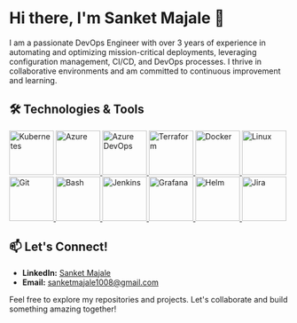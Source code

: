 # Hi there, I'm Sanket Majale 👋

I am a passionate DevOps Engineer with over 3 years of experience in automating and optimizing mission-critical deployments, leveraging configuration management, CI/CD, and DevOps processes. I thrive in collaborative environments and am committed to continuous improvement and learning.

## 🛠️ Technologies & Tools

<p align="left">
   <img src="https://media.giphy.com/media/3o6ZtpxmZkI5a7Twmc/giphy.gif" width="80" height="80" alt="Kubernetes" title="Kubernetes" />
  <a href="https://azure.microsoft.com/" target="_blank">
    <img src="https://media.giphy.com/media/Yh3dGcMyzNBUQ/giphy.gif" width="80" height="80" alt="Azure" />
  </a>
  <a href="https://azure.microsoft.com/en-us/services/devops/" target="_blank">
    <img src="https://media.giphy.com/media/SroXIpUxpOefq/giphy.gif" width="80" height="80" alt="Azure DevOps" />
  </a>
  <a href="https://www.terraform.io/" target="_blank">
    <img src="https://media.giphy.com/media/VbAFrrD3RQQ2w/giphy.gif" width="80" height="80" alt="Terraform" />
  </a>
  <a href="https://www.docker.com/" target="_blank">
    <img src="https://media.giphy.com/media/DBLxomUqfJmhNfD0hS/giphy.gif" width="80" height="80" alt="Docker" />
  </a>
  <a href="https://www.linux.org/" target="_blank">
    <img src="https://media.giphy.com/media/Xw9eJj6iZyQQU9VrBy/giphy.gif" width="80" height="80" alt="Linux" />
  </a>
  <a href="https://git-scm.com/" target="_blank">
    <img src="https://media.giphy.com/media/ZF7rhnsedmDhOBQaSQ/giphy.gif" width="80" height="80" alt="Git" />
  </a>
  <a href="https://www.gnu.org/software/bash/" target="_blank">
    <img src="https://media.giphy.com/media/XDaR0OWf8EZiG/giphy.gif" width="80" height="80" alt="Bash" />
  </a>
  <a href="https://www.jenkins.io/" target="_blank">
    <img src="https://media.giphy.com/media/l3q2wJsC23ikwhVp6/giphy.gif" width="80" height="80" alt="Jenkins" />
  </a>
  <a href="https://grafana.com/" target="_blank">
    <img src="https://media.giphy.com/media/dY9WzNfOW8yxaUl1xg/giphy.gif" width="80" height="80" alt="Grafana" />
  </a>
  <a href="https://helm.sh/" target="_blank">
    <img src="https://media.giphy.com/media/jn44VEl6Q4npu/giphy.gif" width="80" height="80" alt="Helm" />
  </a>
  <a href="https://www.atlassian.com/software/jira" target="_blank">
    <img src="https://media.giphy.com/media/eFug7rzk4PwoE/giphy.gif" width="80" height="80" alt="Jira" />
  </a>
</p>

## 📫 Let's Connect!

- **LinkedIn:** [Sanket Majale](https://linkedin.com/in/sanket-majale)
- **Email:** sanketmajale1008@gmail.com

Feel free to explore my repositories and projects. Let's collaborate and build something amazing together!
